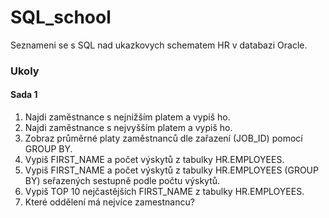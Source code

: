 <h1> SQL_school </h1>
Seznameni se s SQL nad ukazkovych schematem HR v databazi Oracle.

<h3> Ukoly </h3>

<h4> Sada 1 </h4>
<ol>
  <li> Najdi zaměstnance s nejnižším platem a vypiš ho. </li>
  <li> Najdi zaměstnance s nejvyšším platem a vypiš ho. </li>
  <li> Zobraz průměrné platy zaměstnanců dle zařazení (JOB_ID) pomocí GROUP BY. </li>
  <li> Vypiš FIRST_NAME a počet výskytů z tabulky HR.EMPLOYEES.</li>
  <li> Vypiš FIRST_NAME a počet výskytů z tabulky HR.EMPLOYEES  (GROUP BY) seřazených sestupně podle počtu výskytů.</li>
  <li> Vypiš TOP 10 nejčastějších FIRST_NAME z tabulky HR.EMPLOYEES.</li>
  <li> Které oddělení má nejvíce zamestnancu? </li>
 </ol>
